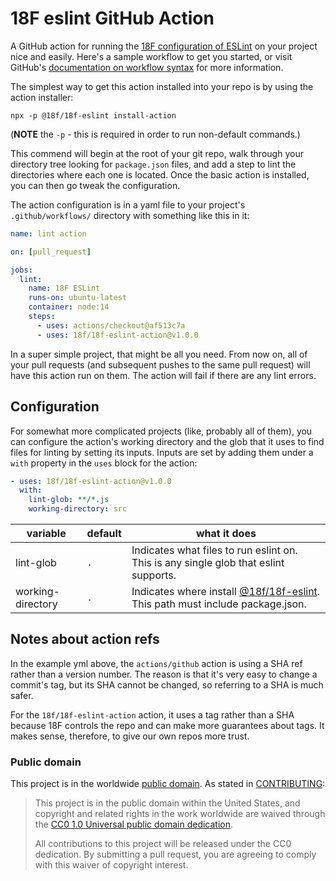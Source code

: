 # 18F eslint GitHub Action

A GitHub action for running the
[18F configuration of ESLint](https://github.com/18F/18f-eslint) on your project
nice and easily. Here's a sample workflow to get you started, or visit GitHub's
[documentation on workflow syntax](https://docs.github.com/en/free-pro-team@latest/actions/reference/workflow-syntax-for-github-actions)
for more information.

The simplest way to get this action installed into your repo is by using the
action installer:

```shell
npx -p @18f/18f-eslint install-action
```

(**NOTE** the `-p` - this is required in order to run non-default commands.)

This commend will begin at the root of your git repo, walk through your
directory tree looking for `package.json` files, and add a step to lint the
directories where each one is located. Once the basic action is installed, you
can then go tweak the configuration.

The action configuration is in a yaml file to your project's
`.github/workflows/` directory with something like this in it:

```yml
name: lint action

on: [pull_request]

jobs:
  lint:
    name: 18F ESLint
    runs-on: ubuntu-latest
    container: node:14
    steps:
      - uses: actions/checkout@af513c7a
      - uses: 18f/18f-eslint-action@v1.0.0
```

In a super simple project, that might be all you need. From now on, all of your
pull requests (and subsequent pushes to the same pull request) will have this
action run on them. The action will fail if there are any lint errors.

## Configuration

For somewhat more complicated projects (like, probably all of them), you can
configure the action's working directory and the glob that it uses to find files
for linting by setting its inputs. Inputs are set by adding them under a `with`
property in the `uses` block for the action:

```yml
- uses: 18f/18f-eslint-action@v1.0.0
  with:
    lint-glob: **/*.js
    working-directory: src
```

| variable          | default | what it does                                                                                                    |
|-------------------|---------|-----------------------------------------------------------------------------------------------------------------|
| lint-glob         | `.`     | Indicates what files to run eslint on. This is any single glob that eslint supports.                            |
| working-directory | `.`     | Indicates where install [@18f/18f-eslint](https://npm.im/@18f/18f-eslint). This path must include package.json. |

## Notes about action refs

In the example yml above, the `actions/github` action is using a SHA ref rather
than a version number. The reason is that it's very easy to change a commit's
tag, but its SHA cannot be changed, so referring to a SHA is much safer.

For the `18f/18f-eslint-action` action, it uses a tag rather than a SHA because
18F controls the repo and can make more guarantees about tags. It makes sense,
therefore, to give our own repos more trust.

### Public domain

This project is in the worldwide [public domain](LICENSE.md). As stated in
[CONTRIBUTING](CONTRIBUTING.md):

> This project is in the public domain within the United States, and copyright
> and related rights in the work worldwide are waived through the
> [CC0 1.0 Universal public domain dedication](https://creativecommons.org/publicdomain/zero/1.0/).
>
> All contributions to this project will be released under the CC0 dedication.
> By submitting a pull request, you are agreeing to comply with this waiver of
> copyright interest.
